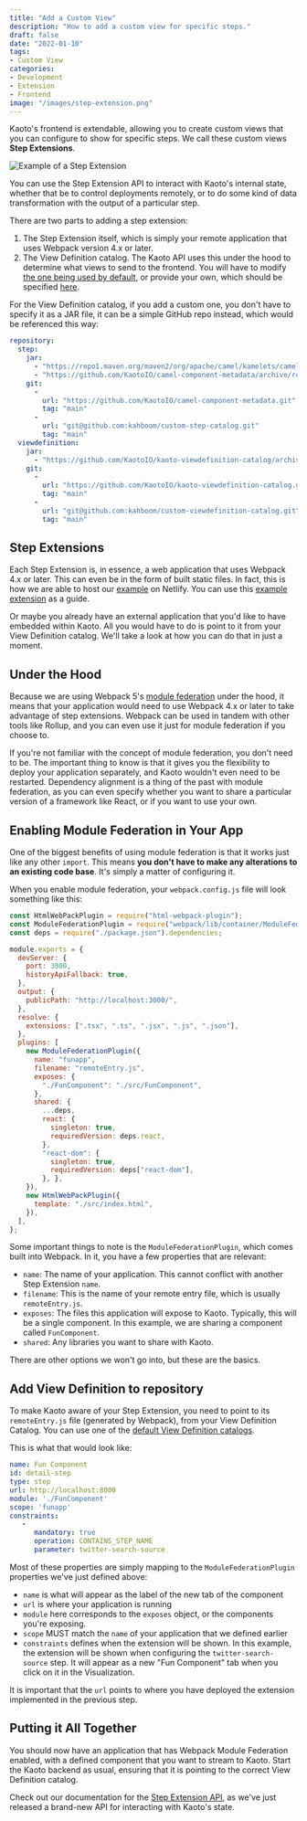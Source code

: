 ```yaml
---
title: "Add a Custom View"
description: "How to add a custom view for specific steps."
draft: false
date: "2022-01-10"
tags:
- Custom View
categories:
- Development
- Extension
- Frontend
image: "/images/step-extension.png"
---
```


Kaoto's frontend is extendable, allowing you to create custom views that you
can configure to show for specific steps. We call these custom views **Step
Extensions**.

![Example of a Step Extension](/images/step-extension.png)

You can use the Step Extension API to interact with Kaoto's internal state,
whether that be to control deployments remotely, or to do some kind of data
transformation with the output of a particular step.

There are two parts to adding a step extension:

1. The Step Extension itself, which is simply your remote application that 
   uses Webpack version 4.x or later.
2. The View Definition catalog. The Kaoto API uses this under the hood to 
   determine what views to send to the frontend. You will have to modify 
   [the one being used by default](https://github.com/KaotoIO/kaoto-viewdefinition-catalog), or provide your own, which 
   should be specified [here](https://github.com/KaotoIO/kaoto-backend/blob/main/api/src/main/resources/application.yaml#L8).

For the View Definition catalog, if you add a custom one, you don't have to 
specify it as a JAR file, it can be a simple GitHub repo instead, which 
would be referenced this way:

```yaml {linenos=inline,hl_lines=[54-57],linenostart=39}
repository:
  step:
    jar:
      - "https://repo1.maven.org/maven2/org/apache/camel/kamelets/camel-kamelets/0.6.0/camel-kamelets-0.6.0.jar"
      - "https://github.com/KaotoIO/camel-component-metadata/archive/refs/heads/main.zip"
    git:
      -
        url: "https://github.com/KaotoIO/camel-component-metadata.git"
        tag: "main"
      -
        url: "git@github.com:kahboom/custom-step-catalog.git"
        tag: "main"
  viewdefinition:
    jar:
      - "https://github.com/KaotoIO/kaoto-viewdefinition-catalog/archive/refs/heads/main.zip"
    git:
      -
        url: "https://github.com/KaotoIO/kaoto-viewdefinition-catalog.git"
        tag: "main"
      -
        url: "git@github.com:kahboom/custom-viewdefinition-catalog.git"
        tag: "main"
```


## Step Extensions

Each Step Extension is, in essence, a web application that uses Webpack 4.x
or later. This can even be in the form of built static files. In fact, this is
how we are able to host our [example](https://step-extension.netlify.app/) on Netlify. You can use this [example extension](https://github.com/KaotoIO/step-extension) as a guide.

Or maybe you already have an external application that you'd like to have
embedded within Kaoto. All you would have to do is point to it from your View
Definition catalog. We'll take a look at how you can do that in just a moment.

## Under the Hood

Because we are using Webpack 5's [module federation](https://webpack.js.org/concepts/module-federation/) under the hood, it means that your
application would need to use Webpack 4.x or later to take advantage of step
extensions. Webpack can be used in tandem with other tools like Rollup, and
you can even use it just for module federation if you choose to.

If you're not familiar with the concept of module federation, you don't need
to be. The important thing to know is that it gives you the flexibility to
deploy your application separately, and Kaoto wouldn't even need to be
restarted. Dependency alignment is a thing of the past with module
federation, as you can even specify whether you want to share a
particular version of a framework like React, or if you want to use your own.

## Enabling Module Federation in Your App

One of the biggest benefits of using module federation is that it works just
like any other `import`. This means **you don't have to make any alterations
to an existing code base**. It's simply a matter of configuring it.

When you enable module federation, your `webpack.config.js` file will look 
something like this:

```js
const HtmlWebPackPlugin = require("html-webpack-plugin");
const ModuleFederationPlugin = require("webpack/lib/container/ModuleFederationPlugin");
const deps = require("./package.json").dependencies;

module.exports = {
  devServer: {
    port: 3000,
    historyApiFallback: true,
  },
  output: {
    publicPath: "http://localhost:3000/",
  },
  resolve: {
    extensions: [".tsx", ".ts", ".jsx", ".js", ".json"],
  },
  plugins: [
    new ModuleFederationPlugin({
      name: "funapp",
      filename: "remoteEntry.js",
      exposes: {
        "./FunComponent": "./src/FunComponent",
      },
      shared: {
        ...deps,
        react: {
          singleton: true,
          requiredVersion: deps.react,
        },
        "react-dom": {
          singleton: true,
          requiredVersion: deps["react-dom"],
        }, },
    }),
    new HtmlWebPackPlugin({
      template: "./src/index.html",
    }),
  ],
};
```

Some important things to note is the `ModuleFederationPlugin`, which comes 
built into Webpack. In it, you have a few properties that are relevant:

- `name`: The name of your application. This cannot conflict with another Step Extension `name`.
- `filename`: This is the name of your remote entry file, which is usually 
  `remoteEntry.js`.
- `exposes`: The files this application will expose to Kaoto. Typically, 
  this will be a single component. In this example, we are sharing a component 
  called `FunComponent`.
- `shared`: Any libraries you want to share with Kaoto.

There are other options we won't go into, but these are the basics.

## Add View Definition to repository

To make Kaoto aware of your Step Extension, you need to point to its
`remoteEntry.js` file (generated by Webpack), from your View Definition 
Catalog. You can use one of the [default View Definition catalogs](https://github.com/KaotoIO/kaoto-viewdefinition-catalog).

This is what that would look like:

```yaml {linenos=inline,hl_lines=[4,5,6],linenostart=1}
name: Fun Component
id: detail-step
type: step
url: http://localhost:8000
module: './FunComponent'
scope: 'funapp'
constraints: 
   -
      mandatory: true
      operation: CONTAINS_STEP_NAME
      parameter: twitter-search-source      
```

Most of these properties are simply mapping to the `ModuleFederationPlugin` 
properties we've just defined above:

- `name` is what will appear as the label of the new tab of the component
- `url` is where your application is running
- `module` here corresponds to the `exposes` object, or the components 
  you're exposing.
- `scope` MUST match the `name` of your application that we defined earlier
- `constraints` defines when the extension will be shown. In this
   example, the extension will be shown when configuring the
   `twitter-search-source` step. It will appear as a new "Fun Component"
   tab when you click on it in the Visualization.

It is important that the `url` points to where you have deployed the extension
implemented in the previous step.

## Putting it All Together

You should now have an application that has Webpack Module Federation 
enabled, with a defined component that you want to stream to Kaoto. Start 
the Kaoto backend as usual, ensuring that it is pointing to the correct View 
Definition catalog.

Check out our documentation for the [Step Extension API](/docs/step-extension-api),
as we've just released a brand-new API for interacting with Kaoto's state. 



